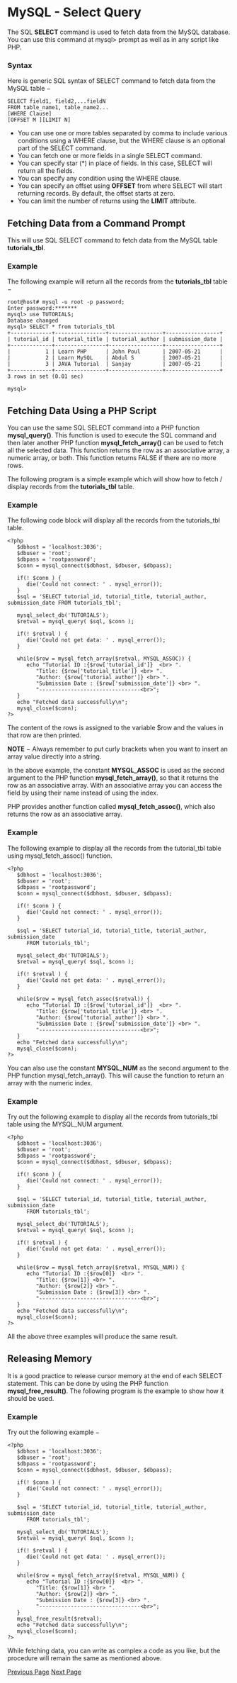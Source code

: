 # MySQL - Select Query
The SQL **SELECT** command is used to fetch data from the MySQL database. You can use this command at mysql&gt; prompt as well as in any script like PHP.

### Syntax
Here is generic SQL syntax of SELECT command to fetch data from the MySQL table −

```
SELECT field1, field2,...fieldN 
FROM table_name1, table_name2...
[WHERE Clause]
[OFFSET M ][LIMIT N]
```
   * You can use one or more tables separated by comma to include various conditions using a WHERE clause, but the WHERE clause is an optional part of the SELECT command.
   * You can fetch one or more fields in a single SELECT command.
   * You can specify star (*) in place of fields. In this case, SELECT will return all the fields.
   * You can specify any condition using the WHERE clause.
   * You can specify an offset using **OFFSET** from where SELECT will start returning records. By default, the offset starts at zero.
   * You can limit the number of returns using the **LIMIT** attribute.

## Fetching Data from a Command Prompt
This will use SQL SELECT command to fetch data from the MySQL table **tutorials_tbl**.

### Example
The following example will return all the records from the **tutorials_tbl** table −

```
root@host# mysql -u root -p password;
Enter password:*******
mysql> use TUTORIALS;
Database changed
mysql> SELECT * from tutorials_tbl 
+-------------+----------------+-----------------+-----------------+
| tutorial_id | tutorial_title | tutorial_author | submission_date |
+-------------+----------------+-----------------+-----------------+
|           1 | Learn PHP      | John Poul       | 2007-05-21      |
|           2 | Learn MySQL    | Abdul S         | 2007-05-21      |
|           3 | JAVA Tutorial  | Sanjay          | 2007-05-21      |
+-------------+----------------+-----------------+-----------------+
3 rows in set (0.01 sec)

mysql>
```
## Fetching Data Using a PHP Script
You can use the same SQL SELECT command into a PHP function **mysql_query()**. This function is used to execute the SQL command and then later another PHP function **mysql_fetch_array()** can be used to fetch all the selected data. This function returns the row as an associative array, a numeric array, or both. This function returns FALSE if there are no more rows.

The following program is a simple example which will show how to fetch / display records from the **tutorials_tbl** table.

### Example
The following code block will display all the records from the tutorials_tbl table.

```
<?php
   $dbhost = 'localhost:3036';
   $dbuser = 'root';
   $dbpass = 'rootpassword';
   $conn = mysql_connect($dbhost, $dbuser, $dbpass);
   
   if(! $conn ) {
      die('Could not connect: ' . mysql_error());
   }
   $sql = 'SELECT tutorial_id, tutorial_title, tutorial_author, submission_date FROM tutorials_tbl';

   mysql_select_db('TUTORIALS');
   $retval = mysql_query( $sql, $conn );
   
   if(! $retval ) {
      die('Could not get data: ' . mysql_error());
   }
   
   while($row = mysql_fetch_array($retval, MYSQL_ASSOC)) {
      echo "Tutorial ID :{$row['tutorial_id']}  <br> ".
         "Title: {$row['tutorial_title']} <br> ".
         "Author: {$row['tutorial_author']} <br> ".
         "Submission Date : {$row['submission_date']} <br> ".
         "--------------------------------<br>";
   } 
   echo "Fetched data successfully\n";
   mysql_close($conn);
?>
```
The content of the rows is assigned to the variable $row and the values in that row are then printed.

**NOTE** − Always remember to put curly brackets when you want to insert an array value directly into a string.

In the above example, the constant **MYSQL_ASSOC** is used as the second argument to the PHP function **mysql_fetch_array()**, so that it returns the row as an associative array. With an associative array you can access the field by using their name instead of using the index.

PHP provides another function called **mysql_fetch_assoc()**, which also returns the row as an associative array.

### Example
The following example to display all the records from the tutorial_tbl table using mysql_fetch_assoc() function.

```
<?php
   $dbhost = 'localhost:3036';
   $dbuser = 'root';
   $dbpass = 'rootpassword';
   $conn = mysql_connect($dbhost, $dbuser, $dbpass);
   
   if(! $conn ) {
      die('Could not connect: ' . mysql_error());
   }
   
   $sql = 'SELECT tutorial_id, tutorial_title, tutorial_author, submission_date
      FROM tutorials_tbl';

   mysql_select_db('TUTORIALS');
   $retval = mysql_query( $sql, $conn );
   
   if(! $retval ) {
      die('Could not get data: ' . mysql_error());
   }
   
   while($row = mysql_fetch_assoc($retval)) {
      echo "Tutorial ID :{$row['tutorial_id']}  <br> ".
         "Title: {$row['tutorial_title']} <br> ".
         "Author: {$row['tutorial_author']} <br> ".
         "Submission Date : {$row['submission_date']} <br> ".
         "--------------------------------<br>";
   } 
   echo "Fetched data successfully\n";
   mysql_close($conn);
?>
```
You can also use the constant **MYSQL_NUM** as the second argument to the PHP function mysql_fetch_array(). This will cause the function to return an array with the numeric index.

### Example
Try out the following example to display all the records from tutorials_tbl table using the MYSQL_NUM argument.

```
<?php
   $dbhost = 'localhost:3036';
   $dbuser = 'root';
   $dbpass = 'rootpassword';
   $conn = mysql_connect($dbhost, $dbuser, $dbpass);

   if(! $conn ) {
      die('Could not connect: ' . mysql_error());
   }
   
   $sql = 'SELECT tutorial_id, tutorial_title, tutorial_author, submission_date
      FROM tutorials_tbl';

   mysql_select_db('TUTORIALS');
   $retval = mysql_query( $sql, $conn );
   
   if(! $retval ) {
      die('Could not get data: ' . mysql_error());
   }
   
   while($row = mysql_fetch_array($retval, MYSQL_NUM)) {
      echo "Tutorial ID :{$row[0]}  <br> ".
         "Title: {$row[1]} <br> ".
         "Author: {$row[2]} <br> ".
         "Submission Date : {$row[3]} <br> ".
         "--------------------------------<br>";
   }
   echo "Fetched data successfully\n";
   mysql_close($conn);
?>
```
All the above three examples will produce the same result.

## Releasing Memory
It is a good practice to release cursor memory at the end of each SELECT statement. This can be done by using the PHP function **mysql_free_result()**. The following program is the example to show how it should be used.

### Example
Try out the following example −

```
<?php
   $dbhost = 'localhost:3036';
   $dbuser = 'root';
   $dbpass = 'rootpassword';
   $conn = mysql_connect($dbhost, $dbuser, $dbpass);

   if(! $conn ) {
      die('Could not connect: ' . mysql_error());
   }
   
   $sql = 'SELECT tutorial_id, tutorial_title, tutorial_author, submission_date
      FROM tutorials_tbl';

   mysql_select_db('TUTORIALS');
   $retval = mysql_query( $sql, $conn );
   
   if(! $retval ) {
      die('Could not get data: ' . mysql_error());
   }
   
   while($row = mysql_fetch_array($retval, MYSQL_NUM)) {
      echo "Tutorial ID :{$row[0]}  <br> ".
         "Title: {$row[1]} <br> ".
         "Author: {$row[2]} <br> ".
         "Submission Date : {$row[3]} <br> ".
         "--------------------------------<br>";
   }
   mysql_free_result($retval);
   echo "Fetched data successfully\n";
   mysql_close($conn);
?>
```
While fetching data, you can write as complex a code as you like, but the procedure will remain the same as mentioned above.


[Previous Page](../mysql/mysql-insert-query.md) [Next Page](../mysql/mysql-where-clause.md) 
